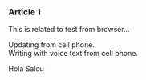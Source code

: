 ### Article 1

This is related to test from browser...

Updating from cell phone.  
Writing with voice text from cell phone.

Hola Salou

